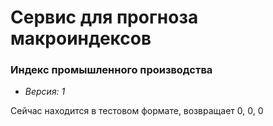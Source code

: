 # Сервис для прогноза макроиндексов

### Индекс промышленного производства
- _Версия: 1_

Сейчас находится в тестовом формате, возвращает 0, 0, 0

